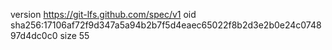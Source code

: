 version https://git-lfs.github.com/spec/v1
oid sha256:17106af72f9d347a5a94b2b7f5d4eaec65022f8b2d3e2b0e24c074897d4dc0c0
size 55
